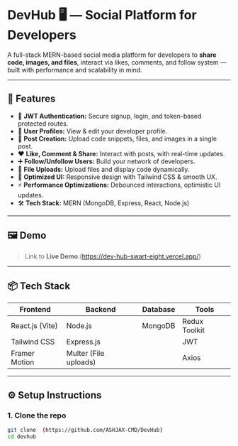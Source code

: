 # DevHub 🖥️ — Social Platform for Developers

A full-stack MERN-based social media platform for developers to **share code, images, and files**, interact via likes, comments, and follow system — built with performance and scalability in mind.

---

## 🚀 Features

- 🔐 **JWT Authentication:** Secure signup, login, and token-based protected routes.
- 👥 **User Profiles:** View & edit your developer profile.
- 📝 **Post Creation:** Upload code snippets, files, and images in a single post.
- ❤️ **Like, Comment & Share:** Interact with posts, with real-time updates.
- ➕ **Follow/Unfollow Users:** Build your network of developers.
- 📂 **File Uploads:** Upload files and display code dynamically.
- 🎥 **Optimized UI:** Responsive design with Tailwind CSS & smooth UX.
- ⚡ **Performance Optimizations:** Debounced interactions, optimistic UI updates.
- 🛠️ **Tech Stack:** MERN (MongoDB, Express, React, Node.js)

---

## 🖼️ Demo

> Link to **Live Demo**:(https://dev-hub-swart-eight.vercel.app/)


---

## 📦 Tech Stack

| Frontend | Backend | Database | Tools |
|----------|---------|----------|-------|
| React.js (Vite) | Node.js | MongoDB | Redux Toolkit |
| Tailwind CSS | Express.js |  | JWT |
| Framer Motion | Multer (File uploads) |  | Axios |

---

## ⚙️ Setup Instructions

### 1. Clone the repo
```bash
git clone  (https://github.com/ASHJAX-CMD/DevHub)
cd devhub
